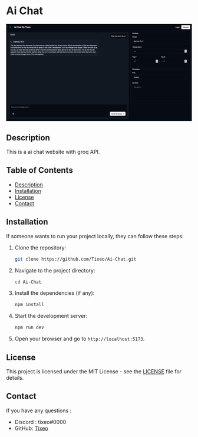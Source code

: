 # Ai Chat

![Project Screenshot](image/presentation.png)

## Description

This is a ai chat website with groq API.

## Table of Contents

- [Description](#description)
- [Installation](#installation)
- [License](#license)
- [Contact](#contact)

## Installation

If someone wants to run your project locally, they can follow these steps:

1. Clone the repository:
    ```bash
    git clone https://github.com/Tixeo/Ai-Chat.git
    ```
2. Navigate to the project directory:
    ```bash
    cd Ai-Chat
    ```
3. Install the dependencies (if any):
    ```bash
    npm install
    ```
4. Start the development server:
    ```bash
    npm run dev
    ```
5. Open your browser and go to `http://localhost:5173`.

## License

This project is licensed under the MIT License - see the [LICENSE](LICENSE) file for details.

## Contact

If you have any questions :

- Discord : tixeo#0000
- GitHub: [Tixeo](https://github.com/Tixeo)